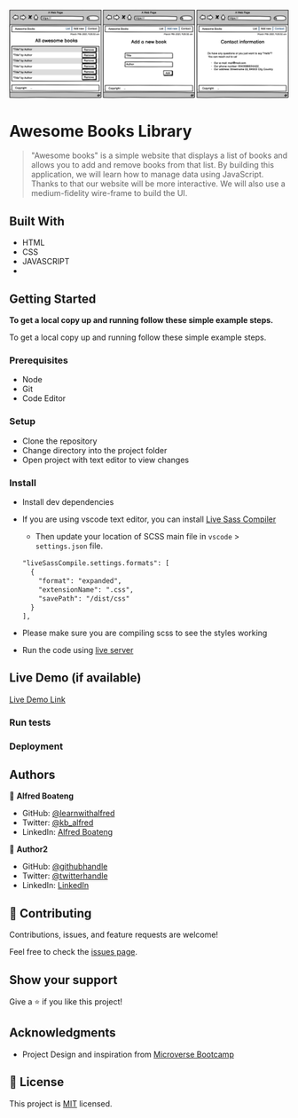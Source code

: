 ![Awesome Books Project](assets/awesome_books_full_website.png)

# Awesome Books Library

> "Awesome books" is a simple website that displays a list of books and allows you to add and remove books from that list. By building this application, we will learn how to manage data using JavaScript. Thanks to that our website will be more interactive. We will also use a medium-fidelity wire-frame to build the UI.

## Built With

- HTML
- CSS
- JAVASCRIPT
-

## Getting Started

**To get a local copy up and running follow these simple example steps.**

To get a local copy up and running follow these simple example steps.

### Prerequisites

- Node
- Git
- Code Editor

### Setup

- Clone the repository
- Change directory into the project folder
- Open project with text editor to view changes

### Install

- Install dev dependencies
- If you are using vscode text editor, you can install [Live Sass Compiler](https://marketplace.visualstudio.com/items?itemName=ritwickdey.live-sass)
  - Then update your location of SCSS main file in `vscode` > `settings.json` file.
  ```
  "liveSassCompile.settings.formats": [
    {
      "format": "expanded",
      "extensionName": ".css",
      "savePath": "/dist/css"
    }
  ],
  ```
- Please make sure you are compiling scss to see the styles working

- Run the code using [live server](https://www.google.com/search?client=safari&rls=en&q=live+server&ie=UTF-8&oe=UTF-8)

## Live Demo (if available)

[Live Demo Link](https://livedemo.com)

### Run tests

### Deployment

## Authors

👤 **Alfred Boateng**

- GitHub: [@learnwithalfred](https://github.com/learnwithalfred)
- Twitter: [@kb_alfred](https://twitter.com/kb_alfred)
- LinkedIn: [Alfred Boateng](https://www.linkedin.com/in/alfred-boateng-704670138/)

👤 **Author2**

- GitHub: [@githubhandle](https://github.com/githubhandle)
- Twitter: [@twitterhandle](https://twitter.com/twitterhandle)
- LinkedIn: [LinkedIn](https://linkedin.com/in/linkedinhandle)

## 🤝 Contributing

Contributions, issues, and feature requests are welcome!

Feel free to check the [issues page](../../issues/).

## Show your support

Give a ⭐️ if you like this project!

## Acknowledgments

- Project Design and inspiration from [Microverse Bootcamp](https://www.microverse.org)

## 📝 License

This project is [MIT](./MIT.md) licensed.
